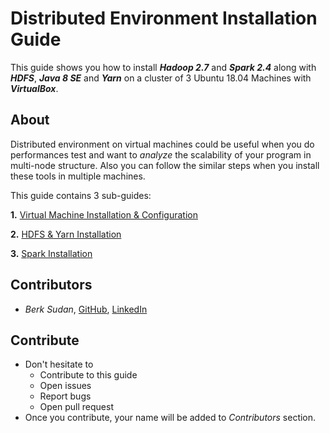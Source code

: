# Distributed Environment Installation Guide
This guide shows you how to install ***Hadoop 2.7*** and ***Spark 2.4*** along with ***HDFS***, ***Java 8 SE*** and ***Yarn*** on a cluster of 3 Ubuntu 18.04 Machines with ***VirtualBox***.

## About
Distributed environment on virtual machines could be useful when you do performances test and want to _analyze_ the scalability of your program in multi-node structure. Also you can follow the similar steps when you install these tools in multiple machines.

This guide contains 3 sub-guides:

**1.** [Virtual Machine Installation & Configuration](1%20-%20Virtual%20Machine%20Installation%20%26%20Configuration/guide.md)

**2.** [HDFS & Yarn Installation](2%20-%20HDFS%20&%20Yarn%20Installation/guide.md)

**3.** [Spark Installation](3%20-%20Spark%20Installation/guide.md)

## Contributors
- *Berk Sudan*, [GitHub](https://github.com/berksudan), [LinkedIn](https://linkedin.com/in/berksudan/)

## Contribute
- Don't hesitate to 
	- Contribute to this guide
	- Open issues
	- Report bugs
	- Open pull request
- Once you contribute, your name will be added to *Contributors* section.
